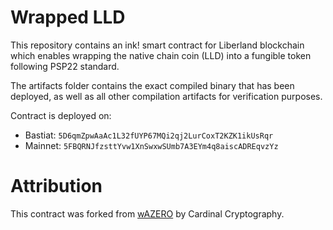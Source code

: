 # Wrapped LLD

This repository contains an ink! smart contract for Liberland blockchain which enables wrapping the native chain coin (LLD) into a fungible token following PSP22 standard.

The artifacts folder contains the exact compiled binary that has been deployed, as well as all other compilation artifacts for verification purposes.

Contract is deployed on:
* Bastiat: `5D6qmZpwAaAc1L32fUYP67MQi2qj2LurCoxT2KZK1ikUsRqr`
* Mainnet: `5FBQRNJfzsttYvw1XnSwxwSUmb7A3EYm4q8aiscADREqvzYz`

# Attribution

This contract was forked from [wAZERO](https://github.com/Cardinal-Cryptography/wAZERO) by Cardinal Cryptography.